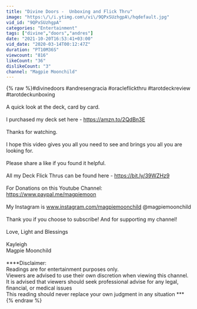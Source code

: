 ```yaml
---
title: "Divine Doors -  Unboxing and Flick Thru"
image: "https:\/\/i.ytimg.com\/vi\/9QPxSUzhgpA\/hqdefault.jpg"
vid_id: "9QPxSUzhgpA"
categories: "Entertainment"
tags: ["divine","doors","andres"]
date: "2021-10-20T16:53:41+03:00"
vid_date: "2020-03-14T00:12:47Z"
duration: "PT10M36S"
viewcount: "816"
likeCount: "36"
dislikeCount: "3"
channel: "Magpie Moonchild"
---
```

{% raw %}#divinedoors #andresengracia #oracleflickthru #tarotdeckreview #tarotdeckunboxing<br /><br />A quick look at the deck, card by card.<br /><br />I purchased my deck set here - <a rel="nofollow" target="blank" href="https://amzn.to/2QdBn3E">https://amzn.to/2QdBn3E</a><br /><br />Thanks for watching. <br /><br />I hope this video gives you all you need to see and brings you all you are looking for.<br /><br />Please share a like if you found it helpful.<br /><br />All my Deck Flick Thrus can be found here - <a rel="nofollow" target="blank" href="https://bit.ly/39WZHz9">https://bit.ly/39WZHz9</a><br /><br />For Donations on this Youtube Channel: <a rel="nofollow" target="blank" href="https://www.paypal.me/magpiemoon">https://www.paypal.me/magpiemoon</a><br /><br />My Instagram is www.instagram.com/magpiemoonchild @magpiemoonchild<br />    <br />Thank you if you choose to subscribe! And for supporting my channel! <br /><br />Love, Light and Blessings<br /><br />Kayleigh  <br />Magpie Moonchild <br /><br />****Disclaimer: <br />Readings are for entertainment purposes only. <br />Viewers are advised to use their own discretion when viewing this channel. <br />It is advised that viewers should seek professional advise for any legal, financial, or medical issues<br />This reading should never replace your own judgment in any situation ***{% endraw %}
